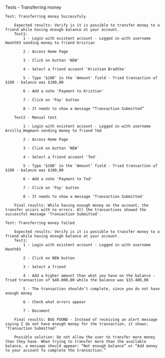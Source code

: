 Tests - Transferring money

    Test: Transferring money Successfuly

        Expected results: Verify is it is possible to transfer money to a friend while having enough balance at your account.
        Test1:
            1 - Login with existent account - Logged in with username Heath93 sending money to friend Kristian

            2 - Access Home Page

            3 - Click on button 'NEW'

            4 - Select a friend account 'Kristian Bradtke'

            5 - Type ‘$100’ in the 'Amount' field - Tried transaction of $100 - balance was $100,00

            6 - Add a note 'Payment to Kristian'

            7 - Click on 'Pay' button

            8 - It needs to show a message “Transaction Submitted” 

        Test2 - Manual test
        
            1 - Login with existent account - Logged in with username Arvilla_Hegmann sending money to friend Ted

            2 - Access Home Page

            3 - Click on button 'NEW'

            4 - Select a friend account 'Ted'

            5 - Type ‘$100’ in the ‘Amount’ field - Tried transaction of $100 - balance was $100,00

            6 - Add a note 'Payment to Ted'

            7 - Click on 'Pay' button

            8 - It needs to show a message 'Transaction Submitted'

        Final results: While having enough money on the account, the transfer occurs with no errors. All the transactions showed the successful message 'Transaction Submitted'.

    Test: Transferring money failed

        Expected results: Verify is it is possible to transfer money to a friend while having enough balance at your account.
        Test1:
            1 - Login with existent account - Logged in with username Heath93

            2 - Click on NEW button

            3 - Select a friend

            4 - Add a higher amount than what you have on the balance - Tried transaction of $40.000,00 while the balance was $33.400,00

            5 - The transaction shouldn’t complete, since you do not have enough money

            6 - Check what errors appear

            7 - Document    
        
        Final results: BUG FOUND - Instead of receiving an alert message saying I do not have enough money for the transaction, it shows: ‘Transaction Submitted’
        
        Possible solution: Do not allow the user to transfer more money than they have. When trying to transfer more than the available balance, a message should appear: “Not enough balance” or “Add money to your account to complete the transaction.”






